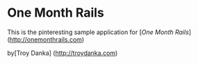 # One Month Rails

This is the pinteresting sample application for
[*One Month Rails*] (http://onemonthrails.com)

by[Troy Danka] (http://troydanka.com)
